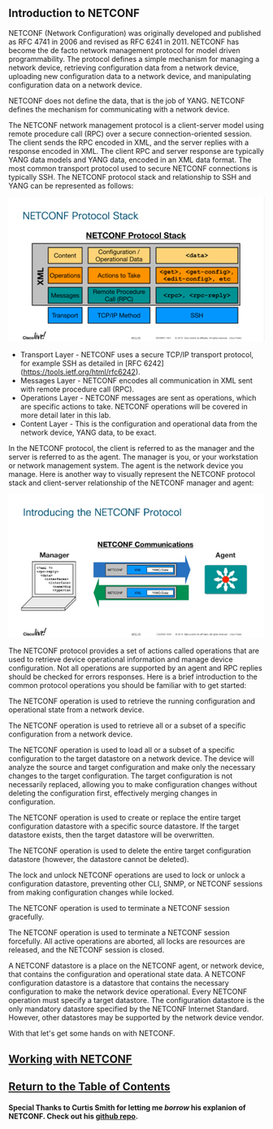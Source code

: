 ## Introduction to NETCONF

NETCONF (Network Configuration) was originally developed and published as RFC 4741 in 2006 and revised as RFC 6241 in 2011. NETCONF has become the de facto network management protocol for model driven programmability. The protocol defines a simple mechanism for managing a network device, retrieving configuration data from a network device, uploading new configuration data to a network device, and manipulating configuration data on a network device.

NETCONF does not define the data, that is the job of YANG. NETCONF defines the mechanism for communicating with a network device.

The NETCONF network management protocol is a client-server model using remote procedure call (RPC) over a secure connection-oriented session. The client sends the RPC encoded in XML, and the server replies with a response encoded in XML. The client RPC and server response are typically YANG data models and YANG data, encoded in an XML data format. The most common transport protocol used to secure NETCONF connections is typically SSH. The NETCONF protocol stack and relationship to SSH and YANG can be represented as follows:

![Model Drive Programmbility](images/1001_Self_4_Img3.png)

- Transport Layer - NETCONF uses a secure TCP/IP transport protocol, for example SSH as detailed in [RFC 6242] (https://tools.ietf.org/html/rfc6242).
- Messages Layer - NETCONF encodes all communication in XML sent with remote procedure call (RPC).
- Operations Layer - NETCONF messages are sent as operations, which are specific actions to take. NETCONF operations will be covered in more detail later in this lab.
- Content Layer - This is the configuration and operational data from the network device, YANG data, to be exact.

In the NETCONF protocol, the client is referred to as the manager and the server is referred to as the agent.
The manager is you, or your workstation or network management system. The agent is the network device you manage.
Here is another way to visually represent the NETCONF protocol stack and client-server relationship of the NETCONF manager and agent:


![Model Drive Programmbility](images/1001_Self_4_Img4.png)

The NETCONF protocol provides a set of actions called operations that are used to retrieve device operational information and manage device configuration. Not all operations are supported by an agent and RPC replies should be checked for errors responses. Here is a brief introduction to the common protocol operations you should be familiar with to get started:

The <get> NETCONF operation is used to retrieve the running configuration and operational state from a network device.

The <get-config> NETCONF operation is used to retrieve all or a subset of a specific configuration from a network device.

The <edit-config> NETCONF operation is used to load all or a subset of a specific configuration to the target datastore on a network device. The device will analyze the source and target configuration and make only the necessary changes to the target configuration. The target configuration is not necessarily replaced, allowing you to make configuration changes without deleting the configuration first, effectively merging changes in configuration.

The <copy-config> NETCONF operation is used to create or replace the entire target configuration datastore with a specific source datastore. If the target datastore exists, then the target datastore will be overwritten.

The <delete-config> NETCONF operation is used to delete the entire target configuration datastore (however, the <running> datastore cannot be deleted).

The lock and unlock NETCONF operations are used to lock or unlock a configuration datastore, preventing other CLI, SNMP, or NETCONF sessions from making configuration changes while locked.

The <close-session> NETCONF operation is used to terminate a NETCONF session gracefully.

The <kill-session> NETCONF operation is used to terminate a NETCONF session forcefully. All active operations are aborted, all locks are resources are released, and the NETCONF session is closed.

A NETCONF datastore is a place on the NETCONF agent, or network device, that contains the configuration and operational state data. A NETCONF configuration datastore is a datastore that contains the necessary configuration to make the network device operational. Every NETCONF operation must specify a target datastore. The <running> configuration datastore is the only mandatory datastore specified by the NETCONF Internet Standard. However, other datastores may be supported by the network device vendor.

With that let's get some hands on with NETCONF.

## [Working with NETCONF](DEVWKS_1001_Self_6.md)
## [Return to the Table of Contents](../../README.md)

#### Special Thanks to Curtis Smith for letting me *borrow* his explanion of NETCONF. Check out his [github repo](http://github.com/curtissmith).
